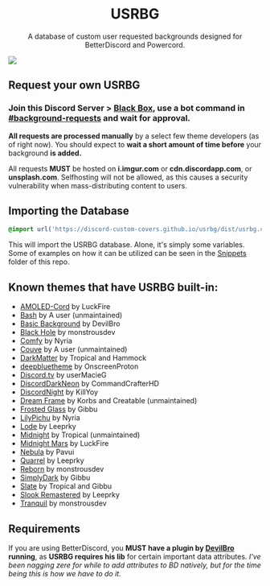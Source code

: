 <h1 align="center">USRBG</h1>
<p align="center">A database of custom user requested backgrounds designed for BetterDiscord and Powercord.</p>

![](https://i.imgur.com/dvrQxNh.png)

## Request your own USRBG
### Join this Discord Server > [Black Box](https://discord.gg/TeRQEPb), use a bot command in [#background-requests](https://discord.com/channels/449175561529589761/645627516794699787/) and wait for approval.

**All requests are processed manually** by a select few theme developers (as of right now). You should expect to **wait a short amount of time before** your background **is added.**

All requests **MUST** be hosted on **i.imgur.com** or **cdn.discordapp.com**, or **unsplash.com**. Selfhosting will not be allowed, as this causes a security vulnerability when mass-distributing content to users.

## Importing the Database

```css
@import url('https://discord-custom-covers.github.io/usrbg/dist/usrbg.css');
```

This will import the USRBG database. Alone, it's simply some variables. Some of examples on how it can be utilized can be seen in the [Snippets](https://github.com/Discord-Custom-Covers/usrbg/tree/master/snippets) folder of this repo.

## Known themes that have USRBG built-in:
* [AMOLED-Cord](https://github.com/LuckFire/amoled-cord) by LuckFire
* [Bash](https://github.com/A-User-s-Discord-Themes/Bash/) by A user (unmaintained)
* [Basic Background](https://github.com/mwittrien/BetterDiscordAddons/tree/master/Themes/BasicBackground) by DevilBro
* [Black Hole](https://github.com/monstrousdev/themes/tree/master/black-hole) by monstrousdev
* [Comfy](https://github.com/NYRI4/Comfy) by Nyria
* [Couve](https://github.com/A-User-s-Discord-Themes/Couve/) by A user (unmaintained)
* [DarkMatter](https://github.com/DiscordStyles/DarkMatter) by Tropical and Hammock
* [deepbluetheme](https://github.com/OnscreenProton/deepbluetheme) by OnscreenProton
* [Discord.tv](https://github.com/userMacieG/userMacieG.github.io/blob/master/betterdiscord/discord-tv.theme.css) by userMacieG
* [DiscordDarkNeon](https://github.com/CommandCrafterHD/DiscordDarkNeon) by CommandCrafterHD
* [DiscordNight](https://github.com/KillYoy/DiscordNight) by KillYoy
* [Dream Frame](https://github.com/dream-frame/Dream-Frame) by Korbs and Creatable (unmaintained)
* [Frosted Glass](https://github.com/DiscordStyles/FrostedGlass) by Gibbu
* [LilyPichu](https://github.com/NYRI4/LilyPichu) by Nyria
* [Lode](https://github.com/leeprky/Lode) by Leeprky
* [Midnight](https://tropix126.github.io/BetterDiscordStuff/midnight/) by Tropical (unmaintained)
* [Midnight Mars](https://github.com/LuckFire/midnight-mars) by LuckFire
* [Nebula](https://github.com/Pavui/Nebula) by Pavui
* [Quarrel](https://github.com/leeprky/Quarrel) by Leeprky
* [Reborn](http://github.com/monstrousdev/themes/blob/master/phoenix-bundle/) by monstrousdev
* [SimplyDark](https://github.com/DiscordStyles/SimplyDark) by Gibbu
* [Slate](https://gibbu.github.io/BetterDiscord-Themes/Slate) by Tropical and Gibbu
* [Slook Remastered](https://github.com/leeprky/Slook-Remastered) by Leeprky
* [Tranquil](http://github.com/monstrousdev/themes/blob/master/phoenix-bundle/) by monstrousdev

## Requirements
If you are using BetterDiscord, you **MUST have a plugin by [DevilBro](https://github.com/mwittrien/BetterDiscordAddons) running**, as **USRBG requires his lib** for certain important data attributes. *I've been nagging zere for while to add attributes to BD natively, but for the time being this is how we have to do it.*
